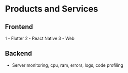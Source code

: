 # Products and Services

## Frontend

1 - Flutter
2 - React Native
3 - Web

## Backend


- Server monitoring, cpu, ram, errors, logs, code profiling

